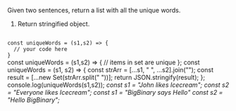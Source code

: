 Given two sentences, return a list with all the unique words.

1. Return stringified object.

<codeblock language="javascript" type="exercise" testMode="multipleInput">
<code>
const uniqueWords = (s1,s2) => {
  // your code here
}
</code>

<hints>
<hint>
const uniqueWords = (s1,s2) => {
  // items in set are unique
};
</hint>
</hints>

<solution>
const uniqueWords = (s1, s2) => {
  const strArr = [...s1, " ", ...s2].join("");
  const result = [...new Set(strArr.split(" "))];
  return JSON.stringify(result);
};
</solution>

<testcases>
<caller>
console.log(uniqueWords(s1,s2));
</caller>
<testcase>
<i>
const s1 = "John likes Icecream";
const s2 = "Everyone likes Icecream";
</i>
</testcase>
<testcase>
<i>
const s1 = "BigBinary says Hello"
const s2 = "Hello BigBinary";
</i>
</testcase>
</testcases>
</codeblock>